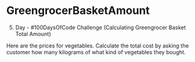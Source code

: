 # GreengrocerBasketAmount
5. Day - #100DaysOfCode Challenge (Calculating Greengrocer Basket Total Amount)

Here are the prices for vegetables. Calculate the total cost by asking the customer how many kilograms of what kind of vegetables they bought.
